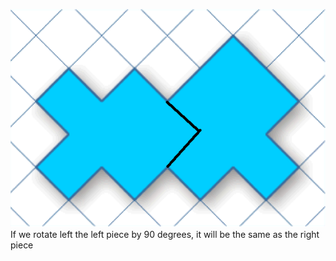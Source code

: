 ![Image of Solution](https://raw.githubusercontent.com/LeVi4869/LeVi-s-repo/homework4/homework4/images/crazy_cut_puzzle.png)
If we rotate left the left piece by 90 degrees, it will be the same as the right piece